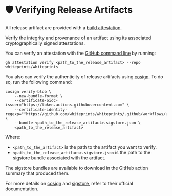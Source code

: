<!--
SPDX-FileCopyrightText: © 2024 The "Whiteprints" contributors <whiteprints@pm.me>

SPDX-License-Identifier: CC-BY-NC-SA-4.0
-->

# 🛡️ Verifying Release Artifacts

All release artifact are provided with a [build attestation].

Verify the integrity and provenance of an artifact using its associated cryptographically signed attestations.

You can verify an attestation with the [GitHub command line](https://cli.github.com/manual/gh_attestation_verify) by running:

```console
gh attestation verify <path_to_the_release_artifact> --repo whiteprints/whiteprints
```


You also can verify the authenticity of release artifacts using [cosign]. To do so, run the following command:

```console
cosign verify-blob \
    --new-bundle-format \
    --certificate-oidc-issuer="https://token.actions.githubusercontent.com" \
    --certificate-identity-regexp="^https://github.com/whiteprints/whiteprints/.github/workflows/upload_artifacts.yml?" \
    --bundle <path_to_the_release_artifact>.sigstore.json \
    <path_to_the_release_artifact>
```

Where:

  - `<path_to_the_artifact>` is the path to the artifact you want to verify.
  - `<path_to_the_release_artifact>.sigstore.json` is the path to the sigstore
    bundle associated with the artifact.

The sigstore bundles are available to download in the GitHub action summary
that produced them.

For more details on [cosign] and [sigstore], refer to their official
documentation.

[build attestation]: https://docs.github.com/en/actions/security-for-github-actions/using-artifact-attestations/using-artifact-attestations-to-establish-provenance-for-builds
[cosign]: https://docs.sigstore.dev/cosign/
[sigstore]: https://www.sigstore.dev/
